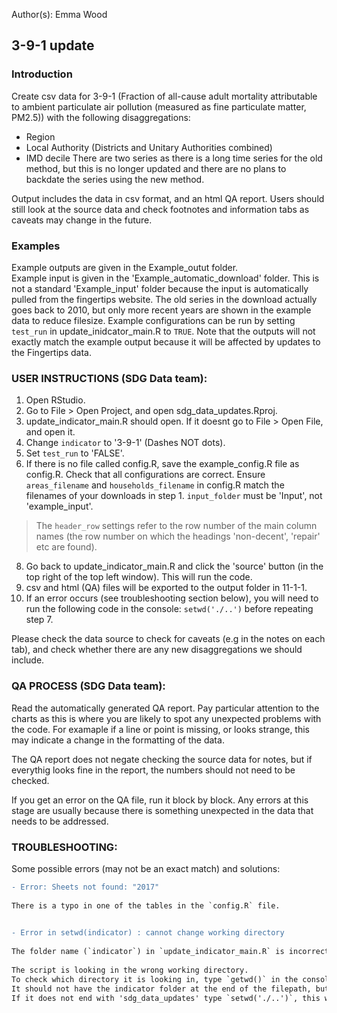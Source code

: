 Author(s): Emma Wood
## 3-9-1 update  
### Introduction
Create csv data for 3-9-1 (Fraction of all-cause adult mortality attributable to ambient particulate air pollution (measured as fine particulate matter, PM2.5)) with the following disaggregations:  
- Region
- Local Authority (Districts and Unitary Authorities combined)
- IMD decile
There are two series as there is a long time series for the old method, but this is no longer updated and there are no plans to backdate the series using the new method.  
  
Output includes the data in csv format, and an html QA report. Users should still look at the source data and check footnotes and information tabs as caveats may change in the future.  
  
### Examples
Example outputs are given in the Example_outut folder.  
Example input is given in the 'Example_automatic_download' folder. This is not a standard 'Example_input' folder because the input is automatically pulled from the fingertips website. The old series in the download actually goes back to 2010, but only more recent years are shown in the example data to reduce filesize.
Example configurations can be run by setting `test_run` in update_inidcator_main.R to `TRUE`. Note that the outputs will not exactly match the example output because it will be affected by updates to the Fingertips data.      
          
### USER INSTRUCTIONS (SDG Data team):  

1) Open RStudio.  
2) Go to File > Open Project, and open sdg_data_updates.Rproj.  
3) update_indicator_main.R should open. If it doesnt go to File > Open File, and open it.  
4) Change `indicator` to '3-9-1' (Dashes NOT dots).  
6) Set `test_run` to 'FALSE'.  
7) If there is no file called config.R, save the example_config.R file as config.R. Check that all configurations are correct. Ensure `areas_filename` and `households_filename` in config.R match the filenames of your downloads in step 1. `input_folder` must be 'Input', not 'example_input'.    
> The `header_row` settings refer to the row number of the main column names (the row number on which the headings 'non-decent', 'repair' etc are found).  
8) Go back to update_indicator_main.R and click the 'source' button (in the top right of the top left window). This will run the code.  
9) csv and html (QA) files will be exported to the output folder in 11-1-1.  
10) If an error occurs (see troubleshooting section below), you will need to run the following code in the console: `setwd('./..')` before repeating step 7.  
  
Please check the data source to check for caveats (e.g in the notes on each tab), and check whether there are any new disaggregations we should include.
  
### QA PROCESS (SDG Data team):
Read the automatically generated QA report. Pay particular attention to the charts as this is where you are likely to spot any unexpected problems with the code. For
examaple if a line or point is missing, or looks strange, this may indicate a change in the formatting of the data.  
  
The QA report does not negate checking the source data for notes, but if everythig looks fine in the report, the numbers should not need to be checked.  
  
If you get an error on the QA file, run it block by block. Any errors at this stage are usually because there is something unexpected in the data that needs to be addressed.  

### TROUBLESHOOTING:
Some possible errors (may not be an exact match) and solutions:    
  
```diff
- Error: Sheets not found: "2017"  
  
There is a typo in one of the tables in the `config.R` file.
  
```
    
```diff
- Error in setwd(indicator) : cannot change working directory
  
The folder name (`indicator`) in `update_indicator_main.R` is incorrectly typed. OR    
  
The script is looking in the wrong working directory. 
To check which directory it is looking in, type `getwd()` in the console and hit enter.
It should not have the indicator folder at the end of the filepath, but should end with 'sdg_data_updates'. 
If it does not end with 'sdg_data_updates' type `setwd('./..')`, this will make R look in the directory above.

```
